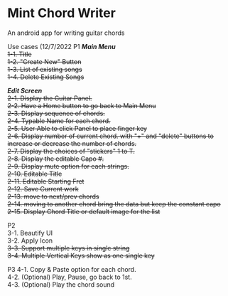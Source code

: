 # Mint Chord Writer
 An android app for writing guitar chords


Use cases (12/7/2022
P1
***Main Menu***  
~~1-1. Title~~  
~~1-2. "Create New" Button~~  
~~1-3. List of existing songs~~  
~~1-4. Delete Existing Songs~~  
  
***Edit Screen***  
~~2-1. Display the Guitar Panel.~~  
~~2-2. Have a Home button to go back to Main Menu~~  
~~2-3. Display sequence of chords.~~   
~~2-4. Typable Name for each chord.~~  
~~2-5. User Able to click Panel to place finger key~~  
~~2-6. Display number of current chord. with "+" and "delete" buttons to increase or decrease the number of chords.~~  
~~2-7. Display the choices of "stickers" 1 to T.~~  
~~2-8. Display the editable Capo #.~~  
~~2-9. Display mute option for each strings.~~  
~~2-10. Editable Title~~  
~~2-11. Editable Starting Fret~~  
~~2-12. Save Current work~~  
~~2-13. move to next/prev chords~~  
~~2-14. moving to another chord bring the data but keep the constant capo~~  
~~2-15. Display Chord Title or default image for the list~~  

P2  
3-1. Beautify UI  
3-2. Apply Icon  
~~3-3. Support multiple keys in single string~~  
~~3-4. Multiple Vertical Keys show as one single key~~  

P3 
4-1. Copy & Paste option for each chord.  
4-2. (Optional) Play, Pause, go back to 1st.  
4-3. (Optional) Play the chord sound  
